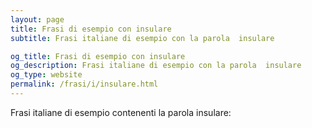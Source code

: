 ```yaml
---
layout: page
title: Frasi di esempio con insulare 
subtitle: Frasi italiane di esempio con la parola  insulare

og_title: Frasi di esempio con insulare 
og_description: Frasi italiane di esempio con la parola  insulare
og_type: website
permalink: /frasi/i/insulare.html
---
```


Frasi italiane di esempio contenenti la parola insulare:


